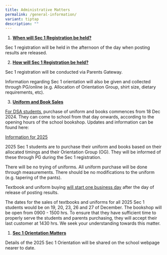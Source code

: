 ```yaml
---
title: Administrative Matters
permalink: /general-information/
variant: tiptap
description: ""
---
```

<p></p>
<ol data-tight="true" class="tight">
<li>
<p><strong><u>When will Sec 1 Registration be held?</u></strong>
</p>
</li>
</ol>
<p>Sec 1 registration will be held in the afternoon of the day when posting
results are released.&nbsp;</p>
<ol start="2" data-tight="true" class="tight">
<li>
<p><strong><u>How will Sec 1 Registration be held?</u></strong>
</p>
</li>
</ol>
<p>Sec 1 registration will be conducted via Parents Gateway.</p>
<p>Information regarding Sec 1 orientation will also be given and collected
through PG/online (e.g. Allocation of Orientation Group, shirt size, dietary
requirements, etc).</p>
<ol start="3" data-tight="true" class="tight">
<li>
<p><strong><u>Uniform and Book Sales</u></strong>
</p>
</li>
</ol>
<p><u>For DSA students,</u><strong> </strong>purchase of uniform and books
commences from 18 Dec 2024. They can come to school from that day onwards,
according to the opening hours of the school bookshop. Updates and information
can be found here:</p>
<p><a href="https://www.swisscottagesec.moe.edu.sg/information-for-2025/" rel="noopener nofollow" target="_blank">Information for 2025</a>
</p>
<p>2025 Sec 1 students are to purchase their uniform and books based on their
allocated timings and their Orientation Group (OG). They will be informed
of these through PG during the Sec 1 registration.</p>
<p>There will be no trying of uniforms. All uniform purchase will be done
through measurements. There should be no modifications to the uniform (e.g.
tapering of the pants).</p>
<p>Textbook and uniform buying <u>will start one business day</u> after the
day of release of posting results.</p>
<p>The dates for the sales of textbooks and uniforms for all 2025 Sec 1 students
would be on 19, 20, 23, 26 and 27 of December. The bookshop will be open
from 0900 - 1500 hrs. To ensure that they have sufficient time to properly
serve the students and parents purchasing, they will accept their last
customer at 1430 hrs. We seek your understanding towards this matter.</p>
<ol data-tight="true" class="tight">
<li>
<p><strong><u>Sec 1 Orientation Matters</u></strong>
</p>
</li>
</ol>
<p>Details of the 2025 Sec 1 Orientation will be shared on the school webpage
nearer to date.</p>
<p>&nbsp;</p>